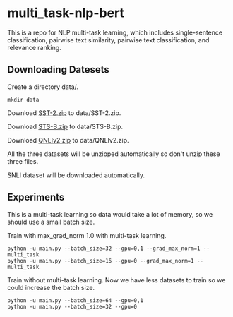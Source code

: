 # multi_task-nlp-bert
This is a repo for NLP multi-task learning, which includes single-sentence classification, pairwise text similarity, pairwise text classification, and relevance ranking.

## Downloading Datesets
Create a directory data/.
```
mkdir data
```

Download [SST-2.zip](https://firebasestorage.googleapis.com/v0/b/mtl-sentence-representations.appspot.com/o/data%2FSST-2.zip?alt=media&token=aabc5f6b-e466-44a2-b9b4-cf6337f84ac8) to data/SST-2.zip.

Download [STS-B.zip](https://firebasestorage.googleapis.com/v0/b/mtl-sentence-representations.appspot.com/o/data%2FSTS-B.zip?alt=media&token=bddb94a7-8706-4e0d-a694-1109e12273b5) to data/STS-B.zip.

Download [QNLIv2.zip](https://firebasestorage.googleapis.com/v0/b/mtl-sentence-representations.appspot.com/o/data%2FQNLIv2.zip?alt=media&token=6fdcf570-0fc5-4631-8456-9505272d1601) to data/QNLIv2.zip.

All the three datasets will be unzipped automatically so don't unzip these three files.

SNLI dataset will be downloaded automatically.


## Experiments
This is a multi-task learning so data would take a lot of memory, so we should use a small batch size.

Train with max_grad_norm 1.0 with multi-task learning.
```
python -u main.py --batch_size=32 --gpu=0,1 --grad_max_norm=1 --multi_task
python -u main.py --batch_size=16 --gpu=0 --grad_max_norm=1 --multi_task
```

Train without multi-task learning. Now we have less datasets to train so we could increase the batch size.
```
python -u main.py --batch_size=64 --gpu=0,1
python -u main.py --batch_size=32 --gpu=0

```